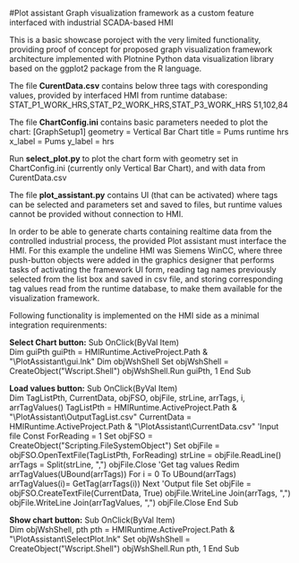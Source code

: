 #Plot assistant  Graph visualization framework as a custom feature interfaced with industrial SCADA-based HMI

This is a basic showcase poroject with the very limited functionality,
providing proof of concept for proposed graph visualization framework architecture implemented with Plotnine Python data visualization library 
based on the ggplot2 package from the R language.

The file **CurentData.csv** contains below three tags with coresponding values, provided by interfaced HMI from runtime database:
STAT_P1_WORK_HRS,STAT_P2_WORK_HRS,STAT_P3_WORK_HRS
51,102,84  

The file **ChartConfig.ini** contains basic parameters needed to plot the chart:
[GraphSetup1]
geometry = Vertical Bar Chart
title = Pums runtime hrs
x_label = Pums
y_label = hrs

Run **select_plot.py** to plot the chart form with geometry set in ChartConfig.ini (currently only Vertical Bar Chart),
and with data from CurentData.csv

The file **plot_assistant.py** contains UI (that can be activated) where tags can be selected and parameters set and saved to files, but runtime values cannot be provided without connection to HMI.

In order to be able to generate charts containing realtime data from the controlled industrial process,
the provided Plot assistant must interface the HMI.
For this example the undeline HMI was Siemens WinCC, where three push-button objects were added in
the graphics designer that performs tasks of activating the framework UI form, reading tag names previously selected from the list box and saved in csv file,
and storing corresponding tag values read from the runtime database, to make them available for the visualization framework.

Following functionality is implemented on the HMI side as a minimal integration requirenments:

**Select Chart button:**
Sub OnClick(ByVal Item)                    
Dim guiPth
guiPth = HMIRuntime.ActiveProject.Path & "\PlotAssistant\gui.lnk"
Dim objWshShell
Set objWshShell = CreateObject("Wscript.Shell")
objWshShell.Run guiPth, 1
End Sub

**Load values button:**
Sub OnClick(ByVal Item)                             
Dim TagListPth, CurrentData, objFSO, objFile, strLine, arrTags, i, arrTagValues()
TagListPth = HMIRuntime.ActiveProject.Path & "\PlotAssistant\OutputTagList.csv"
CurrentData = HMIRuntime.ActiveProject.Path & "\PlotAssistant\CurrentData.csv"
'Input file
Const ForReading = 1
Set objFSO = CreateObject("Scripting.FileSystemObject")
Set objFile = objFSO.OpenTextFile(TagListPth, ForReading)
strLine = objFile.ReadLine()
arrTags = Split(strLine, ",")
objFile.Close
'Get tag values
Redim arrTagValues(UBound(arrTags))
For i = 0 To UBound(arrTags)
	 arrTagValues(i)= GetTag(arrTags(i)) 
Next
'Output file
Set objFile = objFSO.CreateTextFile(CurrentData, True)
objFile.WriteLine Join(arrTags, ",")
objFile.WriteLine Join(arrTagValues, ",")
objFile.Close
End Sub

**Show chart button:**
Sub OnClick(ByVal Item)                              
Dim objWshShell, pth
pth = HMIRuntime.ActiveProject.Path & "\PlotAssistant\SelectPlot.lnk"
Set objWshShell = CreateObject("Wscript.Shell")
objWshShell.Run pth, 1
End Sub


